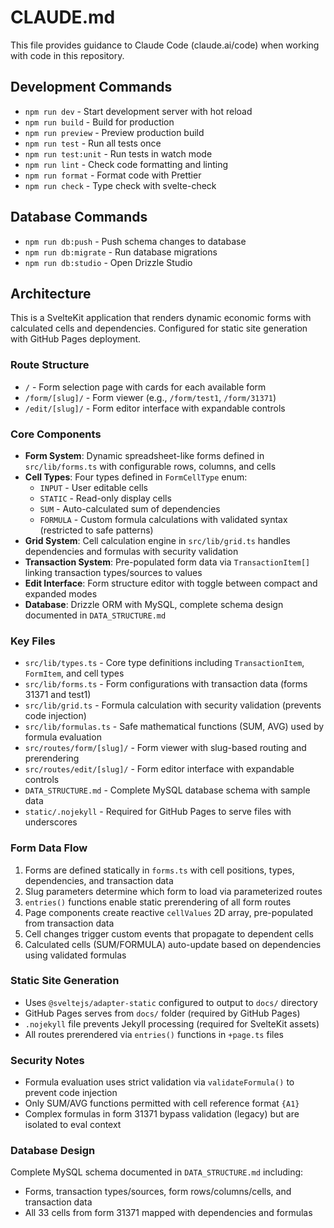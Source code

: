 # CLAUDE.md

This file provides guidance to Claude Code (claude.ai/code) when working with code in this repository.

## Development Commands

- `npm run dev` - Start development server with hot reload
- `npm run build` - Build for production
- `npm run preview` - Preview production build
- `npm run test` - Run all tests once
- `npm run test:unit` - Run tests in watch mode
- `npm run lint` - Check code formatting and linting
- `npm run format` - Format code with Prettier
- `npm run check` - Type check with svelte-check

## Database Commands

- `npm run db:push` - Push schema changes to database
- `npm run db:migrate` - Run database migrations
- `npm run db:studio` - Open Drizzle Studio

## Architecture

This is a SvelteKit application that renders dynamic economic forms with calculated cells and dependencies. Configured for static site generation with GitHub Pages deployment.

### Route Structure

- `/` - Form selection page with cards for each available form
- `/form/[slug]/` - Form viewer (e.g., `/form/test1`, `/form/31371`)  
- `/edit/[slug]/` - Form editor interface with expandable controls

### Core Components

- **Form System**: Dynamic spreadsheet-like forms defined in `src/lib/forms.ts` with configurable rows, columns, and cells
- **Cell Types**: Four types defined in `FormCellType` enum:
  - `INPUT` - User editable cells
  - `STATIC` - Read-only display cells  
  - `SUM` - Auto-calculated sum of dependencies
  - `FORMULA` - Custom formula calculations with validated syntax (restricted to safe patterns)
- **Grid System**: Cell calculation engine in `src/lib/grid.ts` handles dependencies and formulas with security validation
- **Transaction System**: Pre-populated form data via `TransactionItem[]` linking transaction types/sources to values
- **Edit Interface**: Form structure editor with toggle between compact and expanded modes
- **Database**: Drizzle ORM with MySQL, complete schema design documented in `DATA_STRUCTURE.md`

### Key Files

- `src/lib/types.ts` - Core type definitions including `TransactionItem`, `FormItem`, and cell types
- `src/lib/forms.ts` - Form configurations with transaction data (forms 31371 and test1)
- `src/lib/grid.ts` - Formula calculation with security validation (prevents code injection)
- `src/lib/formulas.ts` - Safe mathematical functions (SUM, AVG) used by formula evaluation
- `src/routes/form/[slug]/` - Form viewer with slug-based routing and prerendering
- `src/routes/edit/[slug]/` - Form editor interface with expandable controls
- `DATA_STRUCTURE.md` - Complete MySQL database schema with sample data
- `static/.nojekyll` - Required for GitHub Pages to serve files with underscores

### Form Data Flow

1. Forms are defined statically in `forms.ts` with cell positions, types, dependencies, and transaction data
2. Slug parameters determine which form to load via parameterized routes
3. `entries()` functions enable static prerendering of all form routes
4. Page components create reactive `cellValues` 2D array, pre-populated from transaction data
5. Cell changes trigger custom events that propagate to dependent cells
6. Calculated cells (SUM/FORMULA) auto-update based on dependencies using validated formulas

### Static Site Generation

- Uses `@sveltejs/adapter-static` configured to output to `docs/` directory
- GitHub Pages serves from `docs/` folder (required by GitHub Pages)
- `.nojekyll` file prevents Jekyll processing (required for SvelteKit assets)
- All routes prerendered via `entries()` functions in `+page.ts` files

### Security Notes

- Formula evaluation uses strict validation via `validateFormula()` to prevent code injection
- Only SUM/AVG functions permitted with cell reference format `{A1}`
- Complex formulas in form 31371 bypass validation (legacy) but are isolated to eval context

### Database Design

Complete MySQL schema documented in `DATA_STRUCTURE.md` including:
- Forms, transaction types/sources, form rows/columns/cells, and transaction data
- All 33 cells from form 31371 mapped with dependencies and formulas
